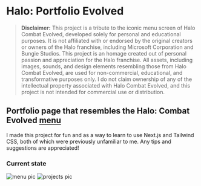 # Halo: Portfolio Evolved

> **Disclaimer:** This project is a tribute to the iconic menu screen of Halo Combat Evolved, developed solely for personal and educational purposes. It is not affiliated with or endorsed by the original creators or owners of the Halo franchise, including Microsoft Corporation and Bungie Studios. This project is an homage created out of personal passion and appreciation for the Halo franchise. All assets, including images, sounds, and design elements resembling those from Halo Combat Evolved, are used for non-commercial, educational, and transformative purposes only. I do not claim ownership of any of the intellectual property associated with Halo Combat Evolved, and this project is not intended for commercial use or distribution.

## Portfolio page that resembles the Halo: Combat Evolved [menu](https://www.youtube.com/watch?v=zb1fylPnZLM&list=RDzb1fylPnZLM&start_radio=1)

I made this project for fun and as a way to learn to use Next.js and Tailwind CSS, both of which were previously unfamiliar to me. Any tips and suggestions are appreciated!

### Current state

<img src="https://github.com/KalleHahl/HaloCE-Portfolio/blob/main/docs/main1.png" alt="menu pic">
<img src="https://github.com/KalleHahl/HaloCE-Portfolio/blob/main/docs/projects1.png" alt="projects pic">
